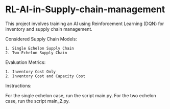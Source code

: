# RL-AI-in-Supply-chain-management
This project involves training an AI using Reinforcement Learning (DQN) for inventory and supply chain management.

Considered Supply Chain Models:

    1. Single Echelon Supply Chain
    2. Two-Echelon Supply Chain

Evaluation Metrics:

    1. Inventory Cost Only
    2. Inventory Cost and Capacity Cost
Instructions:

For the single echelon case, run the script main.py.
For the two echelon case, run the script main_2.py.
